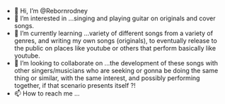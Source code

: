 - 👋 Hi, I’m @Rebornrodney
- 👀 I’m interested in ...singing and playing guitar on originals and cover songs.
- 🌱 I’m currently learning ...variety of different songs from a variety of genres, and writing my own songs (originals), to eventually release to the public on places like youtube or others that perform basically like youtube. 
- 💞️ I’m looking to collaborate on ...the development of these songs with other singers/musicians who are seeking or gonna be doing the same thing or similar, with the same interest, and possibly performing together, if that scenario presents itself ?!                
- 📫 How to reach me ...

<!---
Rebornrodney/Rebornrodney is a ✨ special ✨ repository because its `README.md` (this file) appears on your GitHub profile.
You can click the Preview link to take a look at your changes.
--->
